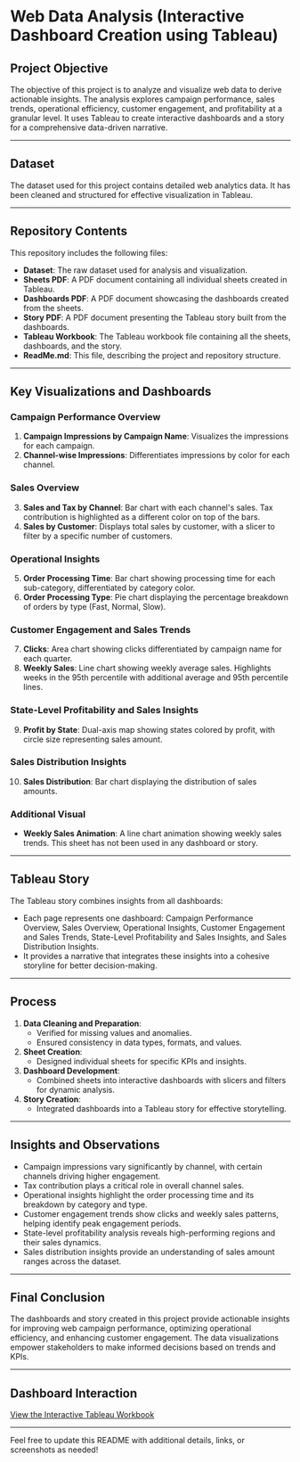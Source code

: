 
# Web Data Analysis (Interactive Dashboard Creation using Tableau)

## Project Objective
The objective of this project is to analyze and visualize web data to derive actionable insights. The analysis explores campaign performance, sales trends, operational efficiency, customer engagement, and profitability at a granular level. It uses Tableau to create interactive dashboards and a story for a comprehensive data-driven narrative.

---

## Dataset
The dataset used for this project contains detailed web analytics data. It has been cleaned and structured for effective visualization in Tableau.

---

## Repository Contents
This repository includes the following files:
- **Dataset**: The raw dataset used for analysis and visualization.
- **Sheets PDF**: A PDF document containing all individual sheets created in Tableau.
- **Dashboards PDF**: A PDF document showcasing the dashboards created from the sheets.
- **Story PDF**: A PDF document presenting the Tableau story built from the dashboards.
- **Tableau Workbook**: The Tableau workbook file containing all the sheets, dashboards, and the story.
- **ReadMe.md**: This file, describing the project and repository structure.

---

## Key Visualizations and Dashboards

### Campaign Performance Overview
1. **Campaign Impressions by Campaign Name**: Visualizes the impressions for each campaign.
2. **Channel-wise Impressions**: Differentiates impressions by color for each channel.

### Sales Overview
3. **Sales and Tax by Channel**: Bar chart with each channel's sales. Tax contribution is highlighted as a different color on top of the bars.
4. **Sales by Customer**: Displays total sales by customer, with a slicer to filter by a specific number of customers.

### Operational Insights
5. **Order Processing Time**: Bar chart showing processing time for each sub-category, differentiated by category color.
6. **Order Processing Type**: Pie chart displaying the percentage breakdown of orders by type (Fast, Normal, Slow).

### Customer Engagement and Sales Trends
7. **Clicks**: Area chart showing clicks differentiated by campaign name for each quarter.
8. **Weekly Sales**: Line chart showing weekly average sales. Highlights weeks in the 95th percentile with additional average and 95th percentile lines.

### State-Level Profitability and Sales Insights
9. **Profit by State**: Dual-axis map showing states colored by profit, with circle size representing sales amount.

### Sales Distribution Insights
10. **Sales Distribution**: Bar chart displaying the distribution of sales amounts.

### Additional Visual
- **Weekly Sales Animation**: A line chart animation showing weekly sales trends. This sheet has not been used in any dashboard or story.

---

## Tableau Story
The Tableau story combines insights from all dashboards:
- Each page represents one dashboard: Campaign Performance Overview, Sales Overview, Operational Insights, Customer Engagement and Sales Trends, State-Level Profitability and Sales Insights, and Sales Distribution Insights.
- It provides a narrative that integrates these insights into a cohesive storyline for better decision-making.

---

## Process
1. **Data Cleaning and Preparation**: 
   - Verified for missing values and anomalies.
   - Ensured consistency in data types, formats, and values.
2. **Sheet Creation**: 
   - Designed individual sheets for specific KPIs and insights.
3. **Dashboard Development**:
   - Combined sheets into interactive dashboards with slicers and filters for dynamic analysis.
4. **Story Creation**: 
   - Integrated dashboards into a Tableau story for effective storytelling.

---

## Insights and Observations
- Campaign impressions vary significantly by channel, with certain channels driving higher engagement.
- Tax contribution plays a critical role in overall channel sales.
- Operational insights highlight the order processing time and its breakdown by category and type.
- Customer engagement trends show clicks and weekly sales patterns, helping identify peak engagement periods.
- State-level profitability analysis reveals high-performing regions and their sales dynamics.
- Sales distribution insights provide an understanding of sales amount ranges across the dataset.

---

## Final Conclusion
The dashboards and story created in this project provide actionable insights for improving web campaign performance, optimizing operational efficiency, and enhancing customer engagement. The data visualizations empower stakeholders to make informed decisions based on trends and KPIs.

---

## Dashboard Interaction
[View the Interactive Tableau Workbook](https://public.tableau.com/app/profile/ruthvik.dacha/viz/WebAnalysisProject_17372173239040/WebAnalytics)

---

Feel free to update this README with additional details, links, or screenshots as needed!

